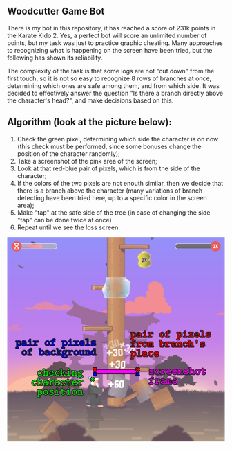 ﻿## Woodcutter Game Bot

There is my bot in this repository, it has reached a score of 231k points in the Karate Kido 2. Yes, a perfect bot will score an unlimited number of points, but my task was just to practice graphic cheating. Many approaches to recognizing what is happening on the screen have been tried, but the following has shown its reliability.

The complexity of the task is that some logs are not "cut down" from the first touch, so it is not so easy to recognize 8 rows of branches at once, determining which ones are safe among them, and from which side. It was decided to effectively answer the question "Is there a branch directly above the character's head?", and make decisions based on this.

## Algorithm (look at the picture below):
1. Check the green pixel, determining which side the character is on now (this check must be performed, since some bonuses change the position of the character randomly);
2. Take a screenshot of the pink area of the screen;
3. Look at that red-blue pair of pixels, which is from the side of the character;
4. If the colors of the two pixels are not enouth similar, then we decide that there is a branch above the character (many variations of branch detecting have been tried here, up to a specific color in the screen area);
5. Make "tap" at the safe side of the tree (in case of changing the side "tap" can be done twice at once)
6. Repeat until we see the loss screen

![город №1](./scheme.png)

